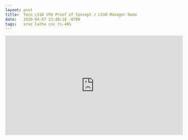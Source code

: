 ```yaml
---
layout: post
title:  Teco L510 VFD Proof of Concept / L510 Manager Demo
date:   2020-04-07 23:48:18 -0700
tags:   orac lathe cnc rs-485
---
```

<iframe width="560" height="315" src="https://www.youtube.com/embed/N9ns0_eRHuU" frameborder="0" allow="accelerometer; autoplay; encrypted-media; gyroscope; picture-in-picture" allowfullscreen></iframe>
